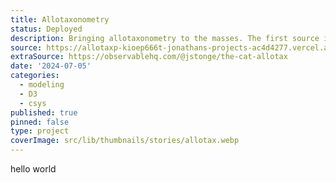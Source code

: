 ```yaml
---
title: Allotaxonometry
status: Deployed
description: Bringing allotaxonometry to the masses. The first source is written in Svelte as a stand alone project. The second ref is a Observable notebook.
source: https://allotaxp-kioep666t-jonathans-projects-ac4d4277.vercel.app/
extraSource: https://observablehq.com/@jstonge/the-cat-allotax
date: '2024-07-05'
categories:
  - modeling
  - D3
  - csys
published: true
pinned: false
type: project
coverImage: src/lib/thumbnails/stories/allotax.webp
---
```


hello world